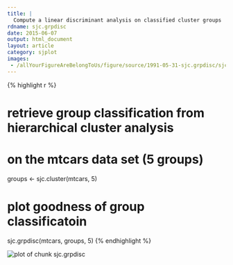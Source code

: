 ```yaml
---
title: |
  Compute a linear discriminant analysis on classified cluster groups
rdname: sjc.grpdisc
date: 2015-06-07
output: html_document
layout: article
category: sjplot
images:
 - /allYourFigureAreBelongToUs/figure/source/1991-05-31-sjc.grpdisc/sjc.grpdisc-1.png
---
```





{% highlight r %}
# retrieve group classification from hierarchical cluster analysis
# on the mtcars data set (5 groups)
groups <- sjc.cluster(mtcars, 5)

# plot goodness of group classificatoin
sjc.grpdisc(mtcars, groups, 5)
{% endhighlight %}

![plot of chunk sjc.grpdisc](/allYourFigureAreBelongToUs/figure/source/1991-05-31-sjc.grpdisc/sjc.grpdisc-1.png) 